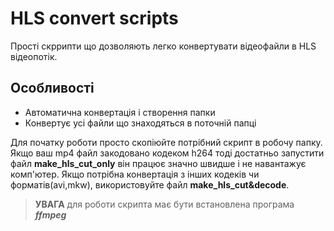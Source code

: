 # HLS convert scripts


Прості скррипти що дозволяють легко конвертувати відеофайли в HLS відеопотік.
## Особливості

- Автоматична конвертація і створення папки
- Конвертує усі файли що знаходяться в поточній папці

Для початку роботи просто скопіюйте потрібний скрипт в робочу папку. Якщо ваш mp4 файл закодовано кодеком h264 тоді достатньо запустити файл **make_hls_cut_only** він працює значно швидше і не навантажує комп'ютер. Якщо потрібна конвертація з інших кодеків чи форматів(avi,mkw), використовуйте файл **make_hls_cut&decode**.

> **УВАГА** для роботи скрипта має бути встановлена програма **_ffmpeg_**